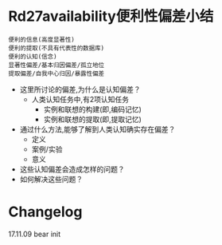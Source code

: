 # Rd27availability便利性偏差小结

```
便利的信息(高度显著性)
便利的提取(不具有代表性的数据库)
便利的认知(信念)
显著性偏差/基本归因偏差/孤立地位
提取偏差/自我中心归因/暴露性偏差

```

- 这里所讨论的偏差,为什么是认知偏差？
    + 人类认知任务中,有2项认知任务
        * 实例和联想的构建(即,编码记忆)
        * 实例和联想的提取(即,提取记忆)
- 通过什么方法,能够了解到人类认知确实存在偏差？
    + 定义
    + 案例/实验
    + 意义
- 这些认知偏差会造成怎样的问题？
- 如何解决这些问题？


# Changelog
17.11.09 bear init
